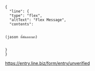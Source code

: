 ```
{
  "line": {
  "type": "flex",
  "altText": "Flex Message",
  "contents": 


(jason ที่คัดลอกมา)


}
}
```


https://entry.line.biz/form/entry/unverified
